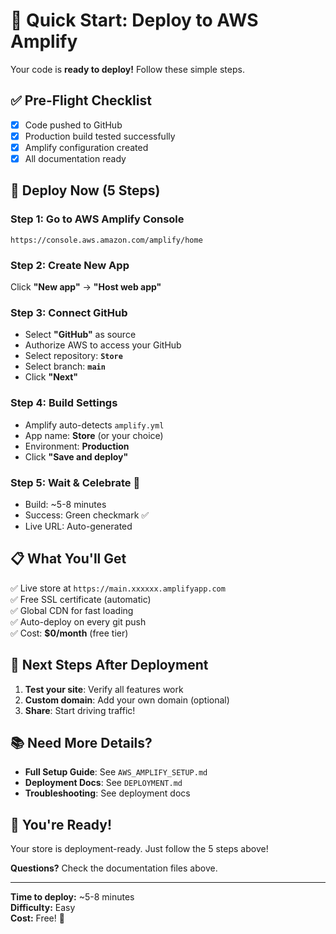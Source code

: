# 🚀 Quick Start: Deploy to AWS Amplify

Your code is **ready to deploy!** Follow these simple steps.

## ✅ Pre-Flight Checklist

- [x] Code pushed to GitHub
- [x] Production build tested successfully
- [x] Amplify configuration created
- [x] All documentation ready

## 🎯 Deploy Now (5 Steps)

### Step 1: Go to AWS Amplify Console
```
https://console.aws.amazon.com/amplify/home
```

### Step 2: Create New App
Click **"New app"** → **"Host web app"**

### Step 3: Connect GitHub
- Select **"GitHub"** as source
- Authorize AWS to access your GitHub
- Select repository: **`Store`**
- Select branch: **`main`**
- Click **"Next"**

### Step 4: Build Settings
- Amplify auto-detects `amplify.yml`
- App name: **Store** (or your choice)
- Environment: **Production**
- Click **"Save and deploy"**

### Step 5: Wait & Celebrate 🎉
- Build: ~5-8 minutes
- Success: Green checkmark ✅
- Live URL: Auto-generated

## 📋 What You'll Get

✅ Live store at `https://main.xxxxxx.amplifyapp.com`  
✅ Free SSL certificate (automatic)  
✅ Global CDN for fast loading  
✅ Auto-deploy on every git push  
✅ Cost: **$0/month** (free tier)

## 🔗 Next Steps After Deployment

1. **Test your site**: Verify all features work
2. **Custom domain**: Add your own domain (optional)
3. **Share**: Start driving traffic!

## 📚 Need More Details?

- **Full Setup Guide**: See `AWS_AMPLIFY_SETUP.md`
- **Deployment Docs**: See `DEPLOYMENT.md`
- **Troubleshooting**: See deployment docs

## 🎉 You're Ready!

Your store is deployment-ready. Just follow the 5 steps above!

**Questions?** Check the documentation files above.

---

**Time to deploy:** ~5-8 minutes  
**Difficulty:** Easy  
**Cost:** Free! 🎉

